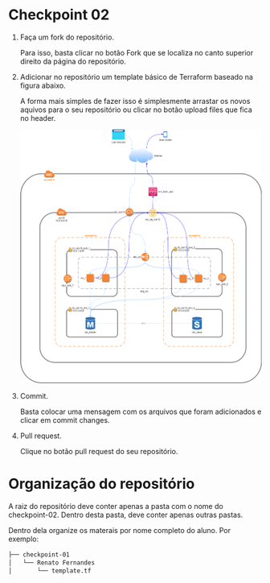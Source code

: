 # Checkpoint 02

1. Faça um fork do repositório.

    Para isso, basta clicar no botão Fork que se localiza no canto superior direito da página do repositório.
    
2. Adicionar no repositório um template básico de Terraform baseado na figura abaixo.

    A forma mais simples de fazer isso é simplesmente arrastar os novos aquivos para o seu repositório ou clicar no botão upload files que fica no header.

    ![Arquitetura](/checkpoint-02/images/notify.drawio.png)

3. Commit.

    Basta colocar uma mensagem com os arquivos que foram adicionados e clicar em commit changes.
    
4. Pull request.

    Clique no botão pull request do seu repositório.
  
  
# Organização do repositório

A raiz do repositório deve conter apenas a pasta com o nome do checkpoint-02. Dentro desta pasta, deve conter apenas outras pastas.

Dentro dela organize os materais por nome completo do aluno. Por exemplo:

```
├── checkpoint-01
│   └── Renato Fernandes
│       └── template.tf
```

